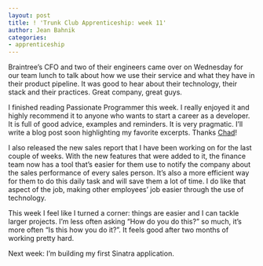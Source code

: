 ```yaml
---
layout: post
title: ! 'Trunk Club Apprenticeship: week 11'
author: Jean Bahnik
categories:
- apprenticeship
---
```

Braintree’s CFO and two of their engineers came over on Wednesday for our team lunch to talk about how we use their service and what they have in their product pipeline. It was good to hear about their technology, their stack and their practices. Great company, great guys.

<!-- more -->

I finished reading Passionate Programmer this week. I really enjoyed it and highly recommend it to anyone who wants to start a career as a developer. It is full of good advice, examples and reminders. It is very pragmatic. I’ll write a blog post soon highlighting my favorite excerpts. Thanks [Chad](https://twitter.com/#!/chadfowler)!

I also released the new sales report that I have been working on for the last couple of weeks. With the new features that were added to it, the finance team now has a tool that’s easier for them use to notify the company about the sales performance of every sales person. It’s also a more efficient way for them to do this daily task and will save them a lot of time. I do like that aspect of the job, making other employees’ job easier through the use of technology.

This week I feel like I turned a corner: things are easier and I can tackle larger projects. I’m less often asking “How do you do this?” so much, it’s more often “Is this how you do it?”. It feels good after two months of working pretty hard.

Next week: I’m building my first Sinatra application.
